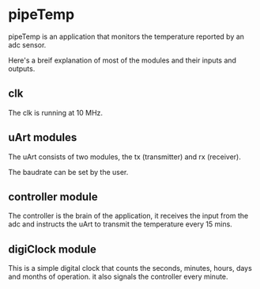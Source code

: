 # pipeTemp

pipeTemp is an application that monitors the temperature reported by an adc sensor. 

Here's a breif explanation of most of the modules and their inputs and outputs.

## clk

The clk is running at 10 MHz.

## uArt modules

The uArt consists of two modules, the tx (transmitter) and rx (receiver). 

The baudrate can be set by the user.

## controller module

The controller is the brain of the application, it receives the input from the adc and instructs the uArt to transmit the temperature every 15 mins.

## digiClock module

This is a simple digital clock that counts the seconds, minutes, hours, days and months of operation. it also signals the controller every minute.
